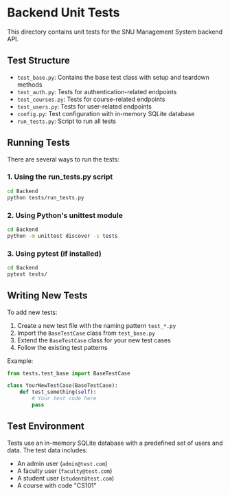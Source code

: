 # Backend Unit Tests

This directory contains unit tests for the SNU Management System backend API.

## Test Structure

- `test_base.py`: Contains the base test class with setup and teardown methods
- `test_auth.py`: Tests for authentication-related endpoints
- `test_courses.py`: Tests for course-related endpoints
- `test_users.py`: Tests for user-related endpoints
- `config.py`: Test configuration with in-memory SQLite database
- `run_tests.py`: Script to run all tests

## Running Tests

There are several ways to run the tests:

### 1. Using the run_tests.py script

```bash
cd Backend
python tests/run_tests.py
```

### 2. Using Python's unittest module

```bash
cd Backend
python -m unittest discover -s tests
```

### 3. Using pytest (if installed)

```bash
cd Backend
pytest tests/
```

## Writing New Tests

To add new tests:

1. Create a new test file with the naming pattern `test_*.py`
2. Import the `BaseTestCase` class from `test_base.py`
3. Extend the `BaseTestCase` class for your new test cases
4. Follow the existing test patterns

Example:

```python
from tests.test_base import BaseTestCase

class YourNewTestCase(BaseTestCase):
    def test_something(self):
        # Your test code here
        pass
```

## Test Environment

Tests use an in-memory SQLite database with a predefined set of users and data.
The test data includes:

- An admin user (`admin@test.com`)
- A faculty user (`faculty@test.com`)
- A student user (`student@test.com`)
- A course with code "CS101" 